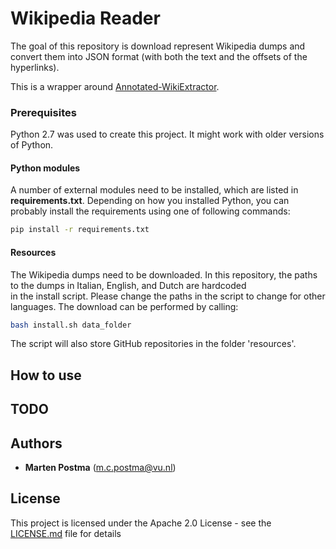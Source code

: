 # Wikipedia Reader

The goal of this repository is download represent Wikipedia dumps
and convert them into JSON format (with both the text and the offsets of the hyperlinks).

This is a wrapper around [Annotated-WikiExtractor](https://github.com/jodaiber/Annotated-WikiExtractor).

### Prerequisites
Python 2.7 was used to create this project. It might work with older versions of Python.

#### Python modules

A number of external modules need to be installed, which are listed in **requirements.txt**.
Depending on how you installed Python, you can probably install the requirements using one of following commands:
```bash
pip install -r requirements.txt
```

#### Resources
The Wikipedia dumps need to be downloaded. In this repository, the paths to the dumps in Italian, English, and Dutch are hardcoded \
in the install script. Please change the paths in the script to change for other languages. The download can be performed by calling:
```bash
bash install.sh data_folder
```

The script will also store GitHub repositories in the folder 'resources'.

## How to use


## TODO
    
## Authors
* **Marten Postma** (m.c.postma@vu.nl)

## License
This project is licensed under the Apache 2.0 License - see the [LICENSE.md](LICENSE.md) file for details

